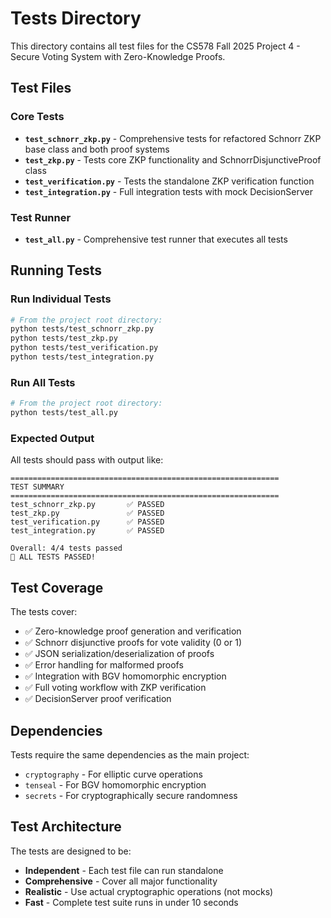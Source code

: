 # Tests Directory

This directory contains all test files for the CS578 Fall 2025 Project 4 - Secure Voting System with Zero-Knowledge Proofs.

## Test Files

### Core Tests
- **`test_schnorr_zkp.py`** - Comprehensive tests for refactored Schnorr ZKP base class and both proof systems
- **`test_zkp.py`** - Tests core ZKP functionality and SchnorrDisjunctiveProof class
- **`test_verification.py`** - Tests the standalone ZKP verification function
- **`test_integration.py`** - Full integration tests with mock DecisionServer

### Test Runner
- **`test_all.py`** - Comprehensive test runner that executes all tests

## Running Tests

### Run Individual Tests
```bash
# From the project root directory:
python tests/test_schnorr_zkp.py
python tests/test_zkp.py
python tests/test_verification.py
python tests/test_integration.py
```

### Run All Tests
```bash
# From the project root directory:
python tests/test_all.py
```

### Expected Output
All tests should pass with output like:
```
============================================================
TEST SUMMARY
============================================================
test_schnorr_zkp.py       ✅ PASSED
test_zkp.py               ✅ PASSED
test_verification.py      ✅ PASSED
test_integration.py       ✅ PASSED

Overall: 4/4 tests passed
🎉 ALL TESTS PASSED!
```

## Test Coverage

The tests cover:
- ✅ Zero-knowledge proof generation and verification
- ✅ Schnorr disjunctive proofs for vote validity (0 or 1)
- ✅ JSON serialization/deserialization of proofs
- ✅ Error handling for malformed proofs
- ✅ Integration with BGV homomorphic encryption
- ✅ Full voting workflow with ZKP verification
- ✅ DecisionServer proof verification

## Dependencies

Tests require the same dependencies as the main project:
- `cryptography` - For elliptic curve operations
- `tenseal` - For BGV homomorphic encryption
- `secrets` - For cryptographically secure randomness

## Test Architecture

The tests are designed to be:
- **Independent** - Each test file can run standalone
- **Comprehensive** - Cover all major functionality
- **Realistic** - Use actual cryptographic operations (not mocks)
- **Fast** - Complete test suite runs in under 10 seconds